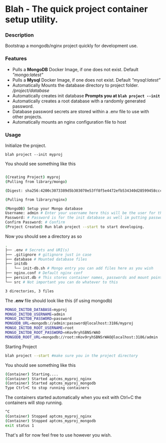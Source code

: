 # Blah - The quick project container setup utility.


### Description
Bootstrap a mongodb/nginx project quickly for development use.

### Features

  * Pulls a **MongoDB** Docker Image, if one does not exist. Default *"mongo:latest"*
  * Pulls a **Mysql** Docker Image, if one does not exist. Default *"mysql:latest"*
  * Automatically Mounts the database directory to project folder. */project/database*
  * Automatically creates init database **Prompts you at ```blah project --init```**
  * Automatically creates a root database with a randomly generated password.
  * Database password secrets are stored within a .env file to use with other projects.
  * Automatically mounts an nginx configuration file to host 



### Usage

 Initialize the project.
```
blah project --init myproj
```
You should see something like this
```bash

(Creating Project) myproj
(Pulling from library/mongo)

(Digest: sha256:4200c3073389d5b303070e53ff8f5e4472efb534340d28599458ccc24f378025)

(Pulling from library/nginx)

(MongoDB) Setup your Mongo database
Username: admin # Enter your username here this will be the user for the init database
Password: # Password is for the init database as well im putting password
Confirm Password: # Confirm
(Project Created) Run blah project --start to start developing.
```
Now you should see a directory as so

```bash
.
├── .env # Secrets and URI(s)
├── .gitignore # gitignore just in case 
├── database # Mounted database files
├── initdb
│   └── init-db.sh # Mongo entry you can add files here as you wish
├── nginx.conf # Default nginx conf
├── persist.db # This stores container names, passwords and mount points don't commit it.
└── src # Not important you can do whatever to this

3 directories, 3 files
```
The **.env** file should look like this (if using mongodb)

```bash
MONGO_INITDB_DATABASE=myproj
MONGO_INITDB_USERNAME=admin
MONGO_INITDB_PASSWORD=password
MONGODB_URL=mongodb://admin:password@localhost:3186/myproj
MONGO_INITDB_ROOT_USERNAME=root
MONGO_INITDB_ROOT_PASSWORD=nKov9ryhSBNSrWAO
MONGODB_ROOT_URL=mongodb://root:nKov9ryhSBNSrWAO@localhost:3186/admin
```


Starting Project
```bash
blah project --start #make sure you in the project directory
```

You should see something like this
```bash
(Container) Starting....
(Container) Started aptcms_myproj_nginx
(Container) Started aptcms_myproj_mongodb
Type Ctrl+C to stop running containers
```
The containers started automatically when you exit with Ctrl+C the containers will stop running.


```bash
^C
(Container) Stopped aptcms_myproj_nginx
(Container) Stopped aptcms_myproj_mongodb
exit status 1
```

That's all for now feel free to use however you wish.
